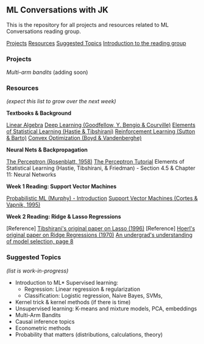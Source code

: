 ## ML Conversations with JK

This is the repository for all projects and resources related to ML Conversations reading group.

[Projects](#projects)
[Resources](#resources)
[Suggested Topics](#suggested-topics)
[Introduction to the reading group](introduction.md)

### Projects

*Multi-arm bandits* (adding soon)

### Resources

*(expect this list to grow over the next week)*

**Textbooks & Background**

[Linear Algebra](http://www.cs.columbia.edu/~jebara/4771/tutorials/linear_algebra.pdf)
[Deep Learning (Goodfellow, Y. Bengio & Courville)](http://www.deeplearningbook.org/)
[Elements of Statistical Learning (Hastie & Tibshirani)](https://web.stanford.edu/~hastie/ElemStatLearn/printings/ESLII_print12.pdf)
[Reinforcement Learning (Sutton & Barto)](http://www.incompleteideas.net/book/RLbook2018.pdf)
[Convex Optimization (Boyd & Vandenberghe)](https://web.stanford.edu/~boyd/cvxbook/)

**Neural Nets & Backpropagation**

[The Perceptron (Rosenblatt, 1958)](http://citeseerx.ist.psu.edu/viewdoc/download?doi=10.1.1.335.3398&rep=rep1&type=pdf)
[The Perceptron Tutorial](http://www.cs.columbia.edu/~jebara/4771/tutorials/perceptron.pdf)
Elements of Statistical Learning (Hastie, Tibshirani, & Friedman) - Section 4.5 & Chapter 11: Neural Networks

**Week 1 Reading: Support Vector Machines**

[Probabilistic ML (Murphy) - Introduction](https://www.cs.ubc.ca/~murphyk/MLbook/pml-intro-22may12.pdf)
[Support Vector Machines (Cortes & Vapnik, 1995)](http://image.diku.dk/imagecanon/material/cortes_vapnik95.pdf)

**Week 2 Reading: Ridge & Lasso Regressions**

[Reference] [Tibshirani's original paper on Lasso (1996)](http://statweb.stanford.edu/~tibs/lasso/lasso.pdf)
[Reference] [Hoerl's original paper on Ridge Regressions (1970)](https://www.math.arizona.edu/~hzhang/math574m/Read/RidgeRegressionBiasedEstimationForNonorthogonalProblems.pdf)
[An undergrad's understanding of model selection, page 8](https://www.whitman.edu/Documents/Academics/Mathematics/DeVine.pdf)

### Suggested Topics

*(list is work-in-progress)*
- Introduction to ML* Supervised learning:
  - Regression: Linear regression & regularization
  - Classification: Logistic regression, Naive Bayes, SVMs,
- Kernel trick & kernel methods (if there is time)
- Unsupervised learning: K-means and mixture models, PCA, embeddings
- Multi-Arm Bandits
- Causal inference topics
- Econometric methods
- Probability that matters (distributions, calculations, theory)



